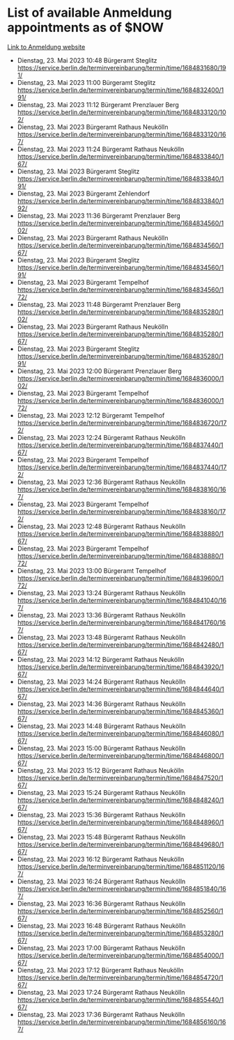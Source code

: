 # List of available Anmeldung appointments as of $NOW
[Link to Anmeldung website](https://service.berlin.de/terminvereinbarung/termin/tag.php?termin=1&anliegen[]=120686&dienstleisterlist=122210,122217,327316,122219,327312,122227,327314,122231,327346,122243,327348,122254,122252,329742,122260,329745,122262,329748,122271,327278,122273,327274,122277,327276,330436,122280,327294,122282,327290,122284,327292,122291,327270,122285,327266,122286,327264,122296,327268,150230,329760,122297,327286,122294,327284,122312,329763,122314,329775,122304,327330,122311,327334,122309,327332,317869,122281,327352,122279,329772,122283,122276,327324,122274,327326,122267,329766,122246,327318,122251,327320,122257,327322,122208,327298,122226,327300&herkunft=http%3A%2F%2Fservice.berlin.de%2Fdienstleistung%2F120686%2F)
- Dienstag, 23. Mai 2023 10:48 Bürgeramt Steglitz https://service.berlin.de/terminvereinbarung/termin/time/1684831680/191/
- Dienstag, 23. Mai 2023 11:00 Bürgeramt Steglitz https://service.berlin.de/terminvereinbarung/termin/time/1684832400/191/
- Dienstag, 23. Mai 2023 11:12 Bürgeramt Prenzlauer Berg https://service.berlin.de/terminvereinbarung/termin/time/1684833120/102/
- Dienstag, 23. Mai 2023  Bürgeramt Rathaus Neukölln https://service.berlin.de/terminvereinbarung/termin/time/1684833120/167/
- Dienstag, 23. Mai 2023 11:24 Bürgeramt Rathaus Neukölln https://service.berlin.de/terminvereinbarung/termin/time/1684833840/167/
- Dienstag, 23. Mai 2023  Bürgeramt Steglitz https://service.berlin.de/terminvereinbarung/termin/time/1684833840/191/
- Dienstag, 23. Mai 2023  Bürgeramt Zehlendorf https://service.berlin.de/terminvereinbarung/termin/time/1684833840/192/
- Dienstag, 23. Mai 2023 11:36 Bürgeramt Prenzlauer Berg https://service.berlin.de/terminvereinbarung/termin/time/1684834560/102/
- Dienstag, 23. Mai 2023  Bürgeramt Rathaus Neukölln https://service.berlin.de/terminvereinbarung/termin/time/1684834560/167/
- Dienstag, 23. Mai 2023  Bürgeramt Steglitz https://service.berlin.de/terminvereinbarung/termin/time/1684834560/191/
- Dienstag, 23. Mai 2023  Bürgeramt Tempelhof https://service.berlin.de/terminvereinbarung/termin/time/1684834560/172/
- Dienstag, 23. Mai 2023 11:48 Bürgeramt Prenzlauer Berg https://service.berlin.de/terminvereinbarung/termin/time/1684835280/102/
- Dienstag, 23. Mai 2023  Bürgeramt Rathaus Neukölln https://service.berlin.de/terminvereinbarung/termin/time/1684835280/167/
- Dienstag, 23. Mai 2023  Bürgeramt Steglitz https://service.berlin.de/terminvereinbarung/termin/time/1684835280/191/
- Dienstag, 23. Mai 2023 12:00 Bürgeramt Prenzlauer Berg https://service.berlin.de/terminvereinbarung/termin/time/1684836000/102/
- Dienstag, 23. Mai 2023  Bürgeramt Tempelhof https://service.berlin.de/terminvereinbarung/termin/time/1684836000/172/
- Dienstag, 23. Mai 2023 12:12 Bürgeramt Tempelhof https://service.berlin.de/terminvereinbarung/termin/time/1684836720/172/
- Dienstag, 23. Mai 2023 12:24 Bürgeramt Rathaus Neukölln https://service.berlin.de/terminvereinbarung/termin/time/1684837440/167/
- Dienstag, 23. Mai 2023  Bürgeramt Tempelhof https://service.berlin.de/terminvereinbarung/termin/time/1684837440/172/
- Dienstag, 23. Mai 2023 12:36 Bürgeramt Rathaus Neukölln https://service.berlin.de/terminvereinbarung/termin/time/1684838160/167/
- Dienstag, 23. Mai 2023  Bürgeramt Tempelhof https://service.berlin.de/terminvereinbarung/termin/time/1684838160/172/
- Dienstag, 23. Mai 2023 12:48 Bürgeramt Rathaus Neukölln https://service.berlin.de/terminvereinbarung/termin/time/1684838880/167/
- Dienstag, 23. Mai 2023  Bürgeramt Tempelhof https://service.berlin.de/terminvereinbarung/termin/time/1684838880/172/
- Dienstag, 23. Mai 2023 13:00 Bürgeramt Tempelhof https://service.berlin.de/terminvereinbarung/termin/time/1684839600/172/
- Dienstag, 23. Mai 2023 13:24 Bürgeramt Rathaus Neukölln https://service.berlin.de/terminvereinbarung/termin/time/1684841040/167/
- Dienstag, 23. Mai 2023 13:36 Bürgeramt Rathaus Neukölln https://service.berlin.de/terminvereinbarung/termin/time/1684841760/167/
- Dienstag, 23. Mai 2023 13:48 Bürgeramt Rathaus Neukölln https://service.berlin.de/terminvereinbarung/termin/time/1684842480/167/
- Dienstag, 23. Mai 2023 14:12 Bürgeramt Rathaus Neukölln https://service.berlin.de/terminvereinbarung/termin/time/1684843920/167/
- Dienstag, 23. Mai 2023 14:24 Bürgeramt Rathaus Neukölln https://service.berlin.de/terminvereinbarung/termin/time/1684844640/167/
- Dienstag, 23. Mai 2023 14:36 Bürgeramt Rathaus Neukölln https://service.berlin.de/terminvereinbarung/termin/time/1684845360/167/
- Dienstag, 23. Mai 2023 14:48 Bürgeramt Rathaus Neukölln https://service.berlin.de/terminvereinbarung/termin/time/1684846080/167/
- Dienstag, 23. Mai 2023 15:00 Bürgeramt Rathaus Neukölln https://service.berlin.de/terminvereinbarung/termin/time/1684846800/167/
- Dienstag, 23. Mai 2023 15:12 Bürgeramt Rathaus Neukölln https://service.berlin.de/terminvereinbarung/termin/time/1684847520/167/
- Dienstag, 23. Mai 2023 15:24 Bürgeramt Rathaus Neukölln https://service.berlin.de/terminvereinbarung/termin/time/1684848240/167/
- Dienstag, 23. Mai 2023 15:36 Bürgeramt Rathaus Neukölln https://service.berlin.de/terminvereinbarung/termin/time/1684848960/167/
- Dienstag, 23. Mai 2023 15:48 Bürgeramt Rathaus Neukölln https://service.berlin.de/terminvereinbarung/termin/time/1684849680/167/
- Dienstag, 23. Mai 2023 16:12 Bürgeramt Rathaus Neukölln https://service.berlin.de/terminvereinbarung/termin/time/1684851120/167/
- Dienstag, 23. Mai 2023 16:24 Bürgeramt Rathaus Neukölln https://service.berlin.de/terminvereinbarung/termin/time/1684851840/167/
- Dienstag, 23. Mai 2023 16:36 Bürgeramt Rathaus Neukölln https://service.berlin.de/terminvereinbarung/termin/time/1684852560/167/
- Dienstag, 23. Mai 2023 16:48 Bürgeramt Rathaus Neukölln https://service.berlin.de/terminvereinbarung/termin/time/1684853280/167/
- Dienstag, 23. Mai 2023 17:00 Bürgeramt Rathaus Neukölln https://service.berlin.de/terminvereinbarung/termin/time/1684854000/167/
- Dienstag, 23. Mai 2023 17:12 Bürgeramt Rathaus Neukölln https://service.berlin.de/terminvereinbarung/termin/time/1684854720/167/
- Dienstag, 23. Mai 2023 17:24 Bürgeramt Rathaus Neukölln https://service.berlin.de/terminvereinbarung/termin/time/1684855440/167/
- Dienstag, 23. Mai 2023 17:36 Bürgeramt Rathaus Neukölln https://service.berlin.de/terminvereinbarung/termin/time/1684856160/167/
